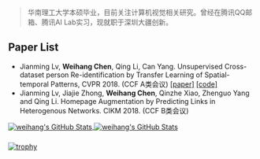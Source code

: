 
<!--
**ahangchen/ahangchen** is a ✨ _special_ ✨ repository because its `README.md` (this file) appears on your GitHub profile.

<a href="https://github.com/ahangchen/windy-afternoon">
  <img align="center" src="https://github-readme-stats.vercel.app/api/pin/?username=ahangchen&repo=windy-afternoon&show_icons=true&line_height=27" />
</a>
<a href="https://github.com/ahangchen/TFusion">
  <img align="center" src="https://github-readme-stats.vercel.app/api/pin/?username=ahangchen&repo=TFusion&show_icons=true&line_height=27"/>
</a>

-->
> 华南理工大学本硕毕业，目前关注计算机视觉相关研究。曾经在腾讯QQ邮箱、腾讯AI Lab实习，现就职于深圳大疆创新。

## Paper List

* Jianming Lv, **Weihang Chen**, Qing Li, Can Yang. Unsupervised Cross-dataset person Re-identification by Transfer Learning of Spatial-temporal Patterns, CVPR 2018. \(CCF A类会议\) [\[paper\]](http://openaccess.thecvf.com/content_cvpr_2018/papers/Lv_Unsupervised_Cross-Dataset_Person_CVPR_2018_paper.pdf) [\[code\]](https://github.com/ahangchen/TFusion)
* Jianming Lv, Jiajie Zhong, **Weihang Chen**, Qinzhe Xiao, Zhenguo Yang and Qing Li. Homepage Augmentation by Predicting Links in Heterogenous Networks. CIKM 2018. \(CCF B类会议\)



<a href="https://github.com/Zhenye-Na/Zhenye-Na">
  <img align="center" src="https://github-readme-stats.vercel.app/api/top-langs/?username=ahangchen&hide=c%2B%2B,c,html" alt="weihang's GitHub Stats" />
</a>

<a href="https://github.com/Zhenye-Na/Zhenye-Na">
  <img align="center" src="https://github-readme-stats.vercel.app/api?username=ahangchen&show_icons=true&line_height=27&count_private=true" alt="weihang's GitHub Stats" />
</a>


###  
[![trophy](https://github-profile-trophy.vercel.app/?username=ahangchen&column=7)](https://github.com/ahangchen/windy-afternoon)



